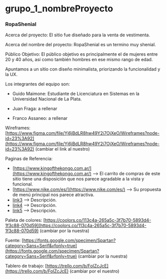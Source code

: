 # grupo_1_nombreProyecto

### RopaShenial

Acerca del proyecto: El sitio fue diseñado para la venta de vestimenta.

Acerca del nombre del proyecto: RopaShenial es un termino muy shenial.

Público Objetivo: El público objetivo es principalmente el de mujeres entre 20 y 40 años, así como también hombres en ese mismo rango de edad.

Apuntamos a un sitio con diseño minimalista, priorizando la funcionalidad y la UX.

Los integrantes del equipo son:

-   Guido Maimone: Estudiante de Licenciatura en Sistemas en la Universidad Nacional de La Plata.
    
-   Juan Fraga: a rellenar
    
-   Franco Assaneo: a rellenar
    

Wireframes:  [https://www.figma.com/file/Yj6jBdLR8hw49Y2i7OjXeO/Wireframes?node-id=23%3A92](https://www.figma.com/file/Yj6jBdLR8hw49Y2i7OjXeO/Wireframes?node-id=23%3A92) (cambiar el link al nuestro)

Paginas de Referencia:

-   [https://www.kingofthekongo.com.ar/](https://www.kingofthekongo.com.ar/)  --> El carrito de compras de este sitio tiene una disposición que nos parece agradable a la vista y funcional.
-   [https://www.nike.com/es/](https://www.nike.com/es/)  --> Su propuesta de menú principal nos parece atractiva.
-   [link3](https://www.nike.com/es/)  --> Descripción.
-   [link4](https://www.nike.com/es/)  --> Descripción.
-   [link5](https://www.nike.com/es/)  --> Descripción.


Paleta de colores:  [https://coolors.co/113c4a-265a5c-3f7b70-5893d4-1f3c88-070d59](https://coolors.co/113c4a-265a5c-3f7b70-5893d4-1f3c88-070d59) (cambiar por la nuestra)

Fuente:  [https://fonts.google.com/specimen/Spartan?category=Sans+Serif&vfonly=true](https://fonts.google.com/specimen/Spartan?category=Sans+Serif&vfonly=true) (cambiar por la nuestra)

Tablero de trabajo:  [https://trello.com/b/FoIZcJcE](https://trello.com/b/FoIZcJcE) (cambiar por el nuestro)
